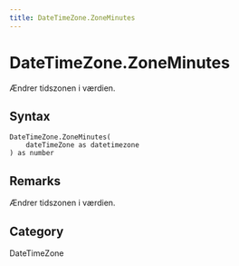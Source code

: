 ```yaml
---
title: DateTimeZone.ZoneMinutes
---
```


# DateTimeZone.ZoneMinutes


Ændrer tidszonen i værdien.


## Syntax

```powerquery
DateTimeZone.ZoneMinutes(
    dateTimeZone as datetimezone
) as number
```


## Remarks

Ændrer tidszonen i værdien.



## Category
DateTimeZone
